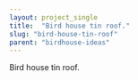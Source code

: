```yaml
---
layout: project_single
title:  "Bird house tin roof."
slug: "bird-house-tin-roof"
parent: "birdhouse-ideas"
---
```

Bird house tin roof.